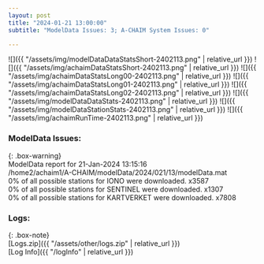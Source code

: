 ```yaml
---
layout: post
title: "2024-01-21 13:00:00"
subtitle: "ModelData Issues: 3; A-CHAIM System Issues: 0"

---
```


![]({{ "/assets/img/modelDataDataStatsShort-2402113.png" | relative_url }})
![]({{ "/assets/img/achaimDataStatsShort-2402113.png" | relative_url }})
![]({{ "/assets/img/achaimDataStatsLong00-2402113.png" | relative_url }})
![]({{ "/assets/img/achaimDataStatsLong01-2402113.png" | relative_url }})
![]({{ "/assets/img/achaimDataStatsLong02-2402113.png" | relative_url }})
![]({{ "/assets/img/modelDataDataStats-2402113.png" | relative_url }})
![]({{ "/assets/img/modelDataStationStats-2402113.png" | relative_url }})
![]({{ "/assets/img/achaimRunTime-2402113.png" | relative_url }})


### ModelData Issues:  
  
{: .box-warning}  
 ModelData report for 21-Jan-2024 13:15:16   
 /home2/achaim1/A-CHAIM/modelData/2024/021/13/modelData.mat   
 0% of all possible stations for IONO were downloaded. x3587   
 0% of all possible stations for SENTINEL were downloaded. x1307   
 0% of all possible stations for KARTVERKET were downloaded. x7808   
  


### Logs:  
  
{: .box-note}  
[Logs.zip]({{ "/assets/other/logs.zip" | relative_url }})  
[Log Info]({{ "/logInfo" | relative_url }})  
